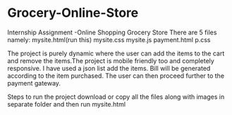 # Grocery-Online-Store
Internship Assignment -Online Shopping Grocery Store
There are 5 files namely:
mysite.html(run this)
mysite.css
mysite.js
payment.html
p.css

The project is purely dynamic where the user can add the items to the cart and remove the items.The project is mobile friendly too and completely responsive.
I have used a json list add the items.
Bill will be generated according to the item purchased.
The user can then proceed further to the payment gateway.

Steps to run the project
download or copy all the files along with images in separate folder and then run mysite.html
